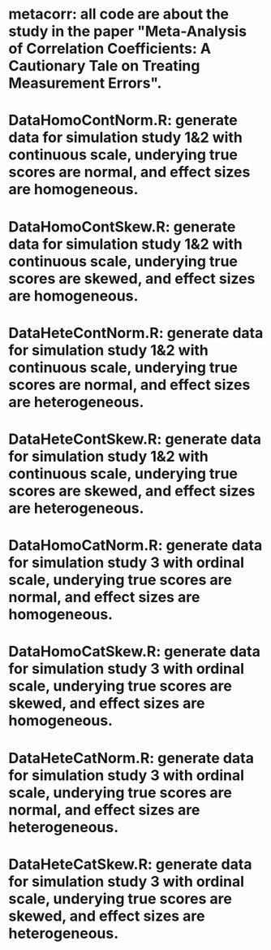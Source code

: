 # metacorr: all code are about the study in the paper "Meta-Analysis of Correlation Coefficients: A Cautionary Tale on Treating Measurement Errors".
# DataHomoContNorm.R: generate data for simulation study 1&2 with continuous scale, underying true scores are normal, and effect sizes are homogeneous.
# DataHomoContSkew.R: generate data for simulation study 1&2 with continuous scale, underying true scores are skewed, and effect sizes are homogeneous.
# DataHeteContNorm.R: generate data for simulation study 1&2 with continuous scale, underying true scores are normal, and effect sizes are heterogeneous.
# DataHeteContSkew.R: generate data for simulation study 1&2 with continuous scale, underying true scores are skewed, and effect sizes are heterogeneous.
# DataHomoCatNorm.R: generate data for simulation study 3 with ordinal scale, underying true scores are normal, and effect sizes are homogeneous.
# DataHomoCatSkew.R: generate data for simulation study 3 with ordinal scale, underying true scores are skewed, and effect sizes are homogeneous.
# DataHeteCatNorm.R: generate data for simulation study 3 with ordinal scale, underying true scores are normal, and effect sizes are heterogeneous.
# DataHeteCatSkew.R: generate data for simulation study 3 with ordinal scale, underying true scores are skewed, and effect sizes are heterogeneous.
